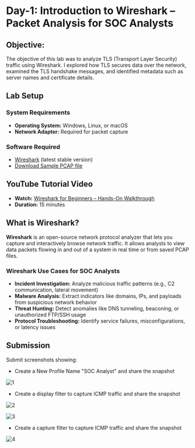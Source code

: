 # Day-1: Introduction to Wireshark – Packet Analysis for SOC Analysts
## Objective:
The objective of this lab was to analyze TLS (Transport Layer Security) traffic using Wireshark. I explored how TLS secures data over the network, examined the TLS handshake messages, and identified metadata such as server names and certificate details.

## Lab Setup
### System Requirements
- **Operating System:** Windows, Linux, or macOS
- **Network Adapter:** Required for packet capture

### Software Required
- [Wireshark](https://www.wireshark.org/download.html) (latest stable version)<br>
- [Download Sample PCAP file](https://github.com/KarthikSArkasali/30-Days-SOC-Challenge/blob/main/Files/Protocol_Analysis_pcap.pcapng)

## YouTube Tutorial Video
- **Watch:** [Wireshark for Beginners – Hands-On Walkthrough](https://www.youtube.com/watch?v=nmLH0c5YUJk)
- **Duration:** 15 minutes

## What is Wireshark?
**Wireshark** is an open-source network protocol analyzer that lets you capture and interactively browse network traffic. It allows analysts to view data packets flowing in and out of a system in real time or from saved PCAP files.

### Wireshark Use Cases for SOC Analysts
- **Incident Investigation:** Analyze malicious traffic patterns (e.g., C2 communication, lateral movement)
- **Malware Analysis:** Extract indicators like domains, IPs, and payloads from suspicious network behavior
- **Threat Hunting:** Detect anomalies like DNS tunneling, beaconing, or unauthorized FTP/SSH usage
- **Protocol Troubleshooting:** Identify service failures, misconfigurations, or latency issues
## Submission
Submit screenshots showing:

- Create a New Profile Name "SOC Analyst" and share the snapshot

![1](https://github.com/user-attachments/assets/dadd4ad9-347e-4e17-9130-21384f782a7f)

- Create a display filter to capture ICMP traffic and share the snapshot

![2  ](https://github.com/user-attachments/assets/a2a20a15-f3c7-4114-bd0a-3379fb8d8851)

![3](https://github.com/user-attachments/assets/6a37c3d1-c073-4d7d-9a8a-53a986809302)

- Create a capture filter to capture ICMP traffic and share the snapshot

![4](https://github.com/user-attachments/assets/11afda25-63f6-4321-b133-f5601efff70d)















